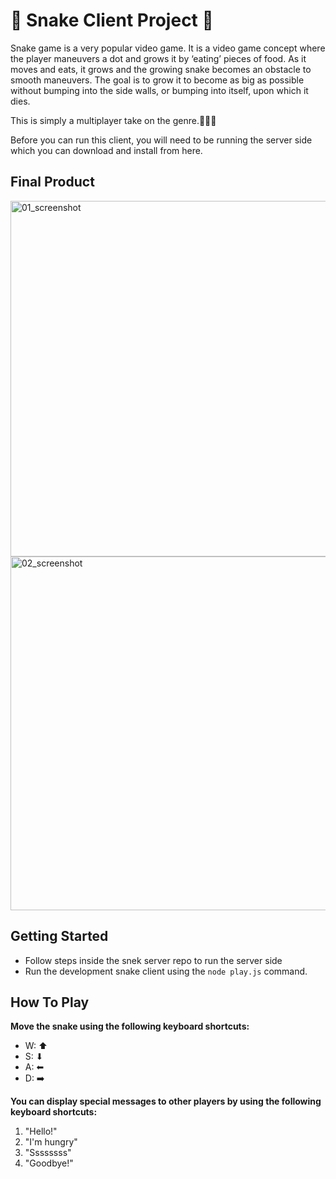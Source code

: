 # 🐍 Snake Client Project 🐍

Snake game is a very popular video game. It is a video game concept where the player maneuvers a dot and grows it by ‘eating’ pieces of food. As it moves and eats, it grows and the growing snake becomes an obstacle to smooth maneuvers. The goal is to grow it to become as big as possible without bumping into the side walls, or bumping into itself, upon which it dies.

This is simply a multiplayer take on the genre.🧑‍🤝‍🧑

Before you can run this client, you will need to be running the server side which you can download and install from here. 

## Final Product

<img width="569" alt="01_screenshot" src="https://github.com/makenziewakefield/snake_client/assets/160777047/b22cb4b4-d1f3-4f2a-8e82-65e9a7809e60">
<img width="566" alt="02_screenshot" src="https://github.com/makenziewakefield/snake_client/assets/160777047/b3361a7a-036c-402a-8d94-299befabfe00">


## Getting Started

- Follow steps inside the snek server repo to run the server side
- Run the development snake client using the `node play.js` command.


## How To Play

**Move the snake using the following keyboard shortcuts:**

* W: ⬆
* S: ⬇
* A: ⬅
* D: ➡️

**You can display special messages to other players by using the following keyboard shortcuts:**

1. "Hello!"
2. "I'm hungry"
3. "Ssssssss"
4. "Goodbye!"
